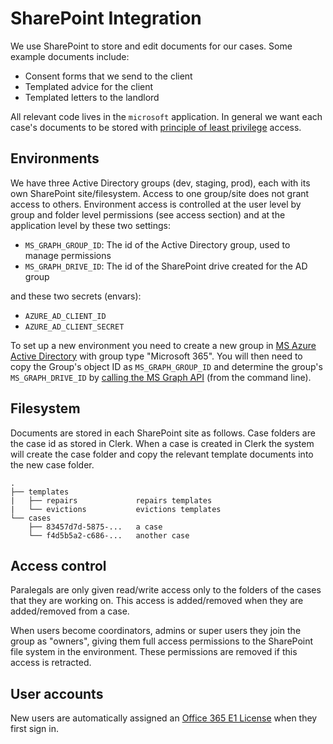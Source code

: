 # SharePoint Integration

We use SharePoint to store and edit documents for our cases. Some example documents include:

- Consent forms that we send to the client
- Templated advice for the client
- Templated letters to the landlord

All relevant code lives in the `microsoft` application.
In general we want each case's documents to be stored with [principle of least privilege](https://en.wikipedia.org/wiki/Principle_of_least_privilege) access.

## Environments

We have three Active Directory groups (dev, staging, prod), each with its own SharePoint site/filesystem. Access to one group/site does not grant access to others. Environment access is controlled at the user level by group and folder level permissions (see access section) and at the application level by these two settings:

- `MS_GRAPH_GROUP_ID`: The id of the Active Directory group, used to manage permissions
- `MS_GRAPH_DRIVE_ID`: The id of the SharePoint drive created for the AD group

and these two secrets (envars):

- `AZURE_AD_CLIENT_ID`
- `AZURE_AD_CLIENT_SECRET`

To set up a new environment you need to create a new group in [MS Azure Active Directory](https://portal.azure.com/#blade/Microsoft_AAD_IAM/GroupsManagementMenuBlade/AllGroups) with group type "Microsoft 365". You will then need to copy the Group's object ID as `MS_GRAPH_GROUP_ID` and determine the group's `MS_GRAPH_DRIVE_ID` by [calling the MS Graph API](https://docs.microsoft.com/en-us/graph/api/drive-get?view=graph-rest-1.0&tabs=http#get-the-document-library-associated-with-a-group) (from the command line).

## Filesystem

Documents are stored in each SharePoint site as follows. Case folders are the case id as stored in Clerk.
When a case is created in Clerk the system will create the case folder and copy the relevant template documents into the new case folder.

```
.
├── templates
|   ├── repairs             repairs templates
|   └── evictions           evictions templates
└── cases
    ├── 83457d7d-5875-...   a case
    └── f4d5b5a2-c686-...   another case
```

## Access control

Paralegals are only given read/write access only to the folders of the cases that they are working on. This access is added/removed when they are added/removed from a case.

When users become coordinators, admins or super users they join the group as "owners", giving them full access permissions to the SharePoint file system in the environment. These permissions are removed if this access is retracted.

## User accounts

New users are automatically assigned an [Office 365 E1 License](https://www.microsoft.com/en-au/microsoft-365/enterprise/office-365-e1) when they first sign in.
